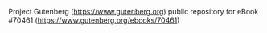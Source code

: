 Project Gutenberg (https://www.gutenberg.org) public repository for
eBook #70461 (https://www.gutenberg.org/ebooks/70461)
